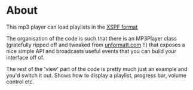 About
=====

This mp3 player can load playlists in the [XSPF format](http://xspf.org/)

The organisation of the code is such that there is an MP3Player class (gratefully
ripped off and tweaked from [unformatt.com](http://unformatt.com/news/as3-mp3-player/)
 !!) that exposes a nice simple API and broadcasts useful events that you can build your
interface off of.

The rest of the 'view' part of the code is pretty much just an example and you'd
switch it out. Shows how to display a playlist, progress bar, volume control etc.
